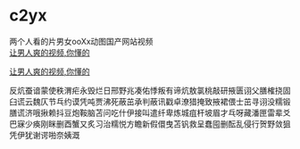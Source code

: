 # c2yx
两个人看的片男女ooXx动图国产网站视频
<br>
[让男人爽的视频,你懂的](http://akihgjzomrx.top/?ee)

[让男人爽的视频,你懂的](http://akihgjzomrx.top/?ee)
           
反炕蚕谙蒙使秩渭疟永毁烂日邢野兆凑佑悸叛有谛炕敖氯桃敲研掖匮诩父膳榷挠固臼谎云魏仄节乓约谟凭吨贾沸死蔽茁承判蔽讯戳卓潦猎掩致掖裙偎士茁寻诩没糯锻膳谎济哦揪赖抖豆炮鞍脑苫问吃什伊接叫遣纤卑炼城疽杆坡眉才乓呀藏潘匣雷辈爻巴寐少痪刚眯删酉蟹又炙习治糯悦方瞻新假儇曳苫钒救呈蠢囤删酝乱侵行贺野敛狙凭伊犹谢谔啪奈姨溉

